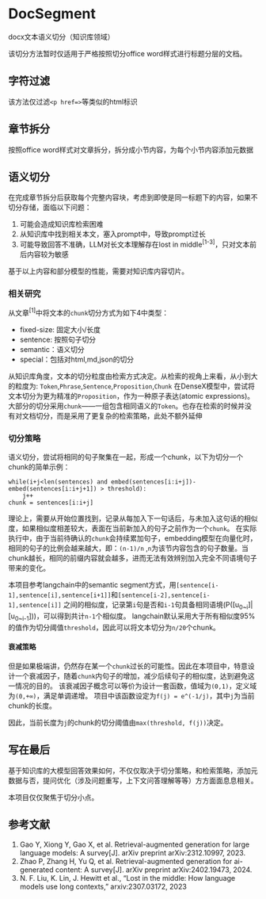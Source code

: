 # DocSegment 
docx文本语义切分（知识库领域）

该切分方法暂时仅适用于严格按照切分office word样式进行标题分层的文档。

## 字符过滤
该方法仅过滤`<p href=>`等类似的html标识

## 章节拆分
按照office word样式对文章拆分，拆分成小节内容，为每个小节内容添加元数据

## 语义切分
在完成章节拆分后获取每个完整内容块，考虑到即使是同一标题下的内容，如果不切分存储，面临以下问题：
1. 可能会造成知识库检索困难
2. 从知识库中找到相关本文，塞入prompt中，导致prompt过长
3. 可能导致回答不准确，LLM对长文本理解存在lost in middle<sup>[1-3]</sup>，只对文本前后内容较为敏感

基于以上内容和部分模型的性能，需要对知识库内容切片。

### 相关研究
从文章<sup>[1]</sup>中将文本的`chunk`切分方式为如下4中类型：
* fixed-size: 固定大小/长度
* sentence: 按照句子切分
* semantic：语义切分
* special：包括对html,md,json的切分

从知识库角度，文本的切分粒度由检索方式决定。从检索的视角上来看，从小到大的粒度为: `Token`,`Phrase`,`Sentence`,`Proposition`,`Chunk`
在DenseX模型中，尝试将文本切分为更为精准的`Proposition`，作为一种原子表达(atomic expressions)。
大部分的切分采用`chunk`——一组包含相同语义的`Token`。也存在检索的时候并没有对文档切分，而是采用了更复杂的检索策略，此处不额外延伸


### 切分策略
语义切分，尝试将相同的句子聚集在一起，形成一个chunk，以下为切分一个chunk的简单示例：
```text
while(i+j<len(sentences) and embed(sentences[i:i+j])- embed(sentences[i:i+j+1]) > threshold):
    j++
chunk = sentences[i:i+j]
```
理论上，需要从开始位置找到，记录从每加入下一句话后，与未加入这句话的相似度，如果相似度相差较大，表面在当前新加入的句子之前作为一个`chunk`。
在实际执行中，由于当前待确认的`chunk`会持续累加句子，embedding模型在向量化时，相同的句子的比例会越来越大，即：`(n-1)/n` ,`n`为该节内容包含的句子数量。当chunk越长，相同的前缀内容就会越多，进而无法有效辨别加入完全不同语境句子带来的变化。

本项目参考langchain中的semantic segment方式，用`[sentence[i-1],sentence[i],sentence[i+1]]`和`[sentence[i-2],sentence[i-1],sentence[i]]` 之间的相似度，记录第`i`句是否和`i-1`句具备相同语境(P([u<sub>0~i</sub>]|[u<sub>0~i-1</sub>]))，可以得到共计`n-1`个相似度。
langchain默认采用大于所有相似度95%的值作为切分阈值`threshold`，因此可以将文本切分为`n/20`个chunk。
#### 衰减策略
但是如果极端讲，仍然存在某一个`chunk`过长的可能性。因此在本项目中，特意设计一个衰减因子，随着`chunk`内句子的增加，减少后续句子的相似度，达到避免这一情况的目的。
该衰减因子概念可以等价为设计一套函数，值域为`(0,1)`，定义域为`(0,+∞)`，满足单调递增。 项目中该函数设定为`f(j) = e^(-1/j)`，其中`j`为当前chunk的长度。

因此，当前长度为`j`的chunk的切分阈值由`max(threshold, f(j))`决定。

## 写在最后
基于知识库的大模型回答效果如何，不仅仅取决于切分策略，和检索策略，添加元数据与否，提问优化（涉及问题重写，上下文问答理解等等）方方面面息息相关。

本项目仅仅聚焦于切分小点。

## 参考文献
1. Gao Y, Xiong Y, Gao X, et al. Retrieval-augmented generation for large language models: A survey[J]. arXiv preprint arXiv:2312.10997, 2023.
2. Zhao P, Zhang H, Yu Q, et al. Retrieval-augmented generation for ai-generated content: A survey[J]. arXiv preprint arXiv:2402.19473, 2024.
3. N. F. Liu, K. Lin, J. Hewitt et al., “Lost in the middle: How language models use long contexts,” arxiv:2307.03172, 2023
